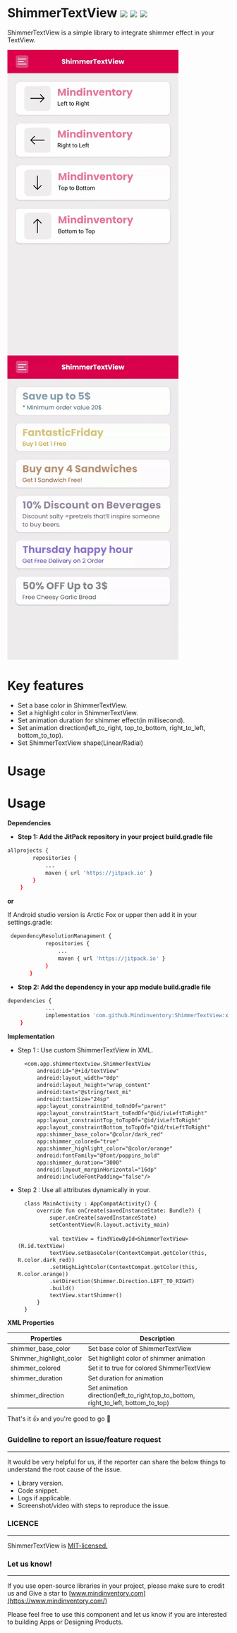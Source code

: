 ShimmerTextView [![](https://jitpack.io/v/Mindinventory/ShimmerTextView.svg)](https://jitpack.io/#Mindinventory/ShimmerTextView) ![](https://img.shields.io/github/languages/top/Mindinventory/ShimmerTextView) ![](https://img.shields.io/github/license/mindinventory/ShimmerTextView)
====

ShimmerTextView is a simple library to integrate shimmer effect in your TextView.

![image](art/ShimmerTextView.gif)
![image](art/ShimmerTextViewOffer.gif)

# Key features

* Set a base color in ShimmerTextView.
* Set a highlight color in ShimmerTextView.
* Set animation duration for shimmer effect(in millisecond).
* Set animation direction(left_to_right, top_to_bottom, right_to_left, bottom_to_top).
* Set ShimmerTextView shape(Linear/Radial)

# Usage
# Usage
**Dependencies**
- **Step 1: Add the JitPack repository in your project build.gradle file**
```bash
allprojects {
	    repositories {
		    ...
		    maven { url 'https://jitpack.io' }
	    }
    }
```

 **or**
    
If Android studio version is Arctic Fox or upper then add it in your settings.gradle:
```bash
 dependencyResolutionManagement {
    		repositories {
        		...
        		maven { url 'https://jitpack.io' }
    		}
	   }
```

- **Step 2: Add the dependency in your app module build.gradle file**
```bash
dependencies {
		    ...
	        implementation 'com.github.Mindinventory:ShimmerTextView:x.x.x'
	}
```

**Implementation**

* Step 1 : Use custom ShimmerTextView in XML.

        <com.app.shimmertextview.ShimmerTextView
            android:id="@+id/textView"
            android:layout_width="0dp"
            android:layout_height="wrap_content"
            android:text="@string/text_mi"
            android:textSize="24sp"
            app:layout_constraintEnd_toEndOf="parent"
            app:layout_constraintStart_toEndOf="@id/ivLeftToRight"
            app:layout_constraintTop_toTopOf="@id/ivLeftToRight"
            app:layout_constraintBottom_toTopOf="@id/tvLeftToRight"
            app:shimmer_base_color="@color/dark_red"
            app:shimmer_colored="true"
            app:shimmer_highlight_color="@color/orange"
            android:fontFamily="@font/poppins_bold"
            app:shimmer_duration="3000"
            android:layout_marginHorizontal="16dp"
            android:includeFontPadding="false"/>

* Step 2 : Use all attributes dynamically in your.

        class MainActivity : AppCompatActivity() {
            override fun onCreate(savedInstanceState: Bundle?) {
                super.onCreate(savedInstanceState)
                setContentView(R.layout.activity_main)
                        
                val textView = findViewById<ShimmerTextView>(R.id.textView)
                textView.setBaseColor(ContextCompat.getColor(this, R.color.dark_red))
                .setHighLightColor(ContextCompat.getColor(this, R.color.orange))
                .setDirection(Shimmer.Direction.LEFT_TO_RIGHT)
                .build()
                textView.startShimmer()
            }
        }

**XML Properties**

| Properties             | Description                               |
|------------------------|-------------------------------------------|
|shimmer_base_color      |Set base color of ShimmerTextView          |
|Shimmer_highlight_color |Set highlight color of shimmer animation   |
|shimmer_colored         |Set it to true for colored ShimmerTextView |
|shimmer_duration        |Set duration for animation                 |
|shimmer_direction       |Set animation direction(left_to_right,top_to_bottom, right_to_left, bottom_to_top)|

That's it 👍 and you're good to go 🚀

### Guideline to report an issue/feature request
---------
It would be very helpful for us, if the reporter can share the below things to understand the root cause of the issue.

* Library version.
* Code snippet.
* Logs if applicable.
* Screenshot/video with steps to reproduce the issue.

### LICENCE
----------------
ShimmerTextView is [MIT-licensed.](https://git.mindinventory.com/mi-android/android-libs/shimmertextview/-/blob/master/LICENSE)

### Let us know!
---------
If you use open-source libraries in your project, please make sure to credit us and Give a star to [www.mindinventory.com](https://www.mindinventory.com/)

Please feel free to use this component and let us know if you are interested to building Apps or Designing Products.
